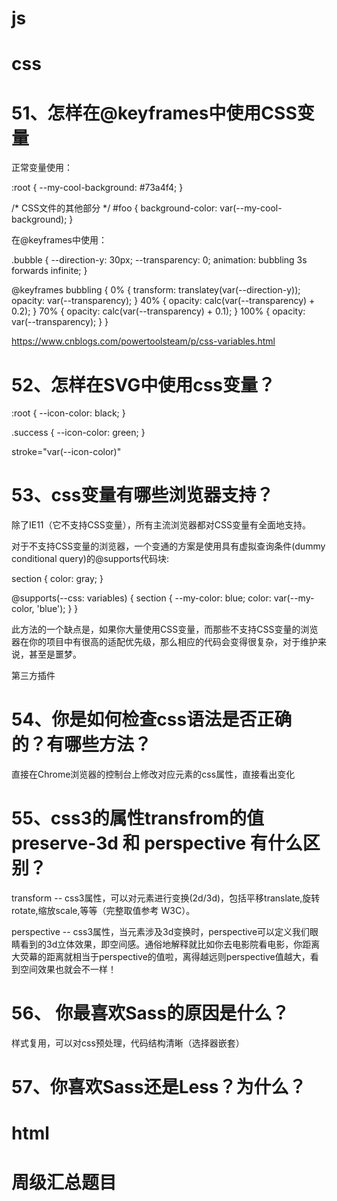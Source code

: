 # js

# css

# 51、怎样在@keyframes中使用CSS变量

正常变量使用：


:root {
    --my-cool-background: #73a4f4;
}
 
/* CSS文件的其他部分 */
#foo {
    background-color: var(--my-cool-background);
}

在@keyframes中使用：

.bubble {
  --direction-y: 30px;
  --transparency: 0;
  animation: bubbling 3s forwards infinite;
}
 
@keyframes bubbling {
  0% {
    transform: translatey(var(--direction-y));
    opacity: var(--transparency);
  }
  40% {
    opacity: calc(var(--transparency) + 0.2);
  }
  70% {
    opacity: calc(var(--transparency) + 0.1);
  }
  100% {
    opacity: var(--transparency);
  }
}


https://www.cnblogs.com/powertoolsteam/p/css-variables.html

# 52、怎样在SVG中使用css变量？
<!-- 全局变化 -->
:root {
    --icon-color: black;
}

<!-- 局部变化 -->
.success {
    --icon-color: green;
}

stroke="var(--icon-color)"


# 53、css变量有哪些浏览器支持？

除了IE11（它不支持CSS变量），所有主流浏览器都对CSS变量有全面地支持。

对于不支持CSS变量的浏览器，一个变通的方案是使用具有虚拟查询条件(dummy conditional query)的@supports代码块:

 <!-- 不支持 -->
section {
    color: gray;
}
 
 <!-- 支持 -->
@supports(--css: variables) {
    section {
        --my-color: blue;
        color: var(--my-color, 'blue');
    }
}

此方法的一个缺点是，如果你大量使用CSS变量，而那些不支持CSS变量的浏览器在你的项目中有很高的适配优先级，那么相应的代码会变得很复杂，对于维护来说，甚至是噩梦。

第三方插件

# 54、你是如何检查css语法是否正确的？有哪些方法？

直接在Chrome浏览器的控制台上修改对应元素的css属性，直接看出变化

# 55、css3的属性transfrom的值 preserve-3d 和 perspective 有什么区别？

transform -- css3属性，可以对元素进行变换(2d/3d)，包括平移translate,旋转rotate,缩放scale,等等（完整取值参考 W3C）。

perspective -- css3属性，当元素涉及3d变换时，perspective可以定义我们眼睛看到的3d立体效果，即空间感。通俗地解释就比如你去电影院看电影，你距离大荧幕的距离就相当于perspective的值啦，离得越远则perspective值越大，看到空间效果也就会不一样！

# 56、 你最喜欢Sass的原因是什么？

样式复用，可以对css预处理，代码结构清晰（选择器嵌套）

# 57、你喜欢Sass还是Less？为什么？




# html

# 周级汇总题目
